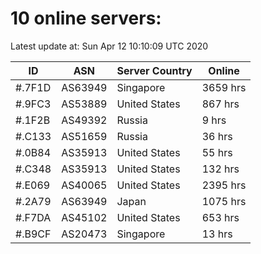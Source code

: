 # 10 online servers:

Latest update at: Sun Apr 12 10:10:09 UTC 2020

| ID | ASN | Server Country | Online |
| -- | --- | -------------- | ------ |
| #.7F1D | AS63949 | Singapore | 3659 hrs |
| #.9FC3 | AS53889 | United States | 867 hrs |
| #.1F2B | AS49392 | Russia | 9 hrs |
| #.C133 | AS51659 | Russia | 36 hrs |
| #.0B84 | AS35913 | United States | 55 hrs |
| #.C348 | AS35913 | United States | 132 hrs |
| #.E069 | AS40065 | United States | 2395 hrs |
| #.2A79 | AS63949 | Japan | 1075 hrs |
| #.F7DA | AS45102 | United States | 653 hrs |
| #.B9CF | AS20473 | Singapore | 13 hrs |

